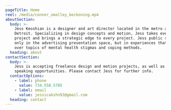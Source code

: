 ```yaml
---
pageTitle: Home
reel: /media/conner_omalley_beckoning.mp4
aboutSection:
  body: >-
    Jess Keoshian is a designer and art director located in the metro area of
    Detroit. Specializing in design concepts and motion, Jess takes every
    project and brings a strategic edge to every project. Jess public speaks not
    only in the advertising presentation space, but in experiences that span
    over topics of mental health stigmas and coping methods.
  heading: about
contactSection:
  body: >-
    Jess is accepting freelance design and motion projects, as well as public
    speaking opportunities. Please contact Jess for further info.
  contactOptions:
    - label: phone
      value: 734.558.5785
    - label: email
      value: jessicakshn93@gmail.com
  heading: contact
---
```


